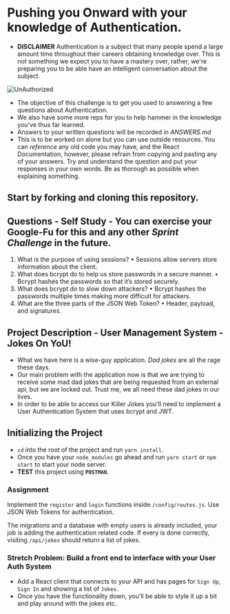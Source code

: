 # Pushing you Onward with your knowledge of Authentication.

- **DISCLAIMER** Authentication is a subject that many people spend a large amount time throughout their careers obtaining knowledge over. This is not something we expect you to have a mastery over, rather, we're preparing you to be able have an intelligent conversation about the subject.

![UnAuthorized](keep-calm-you-are-not-authorized.png)

- The objective of this challenge is to get you used to answering a few questions about Authentication.
- We also have some more reps for you to help hammer in the knowledge you've thus far learned.
- Answers to your written questions will be recorded in _ANSWERS.md_
- This is to be worked on alone but you can use outside resources. You can _reference_ any old code you may have, and the React Documentation, however, please refrain from copying and pasting any of your answers. Try and understand the question and put your responses in your own words. Be as thorough as possible when explaining something.

## Start by forking and cloning this repository.

## Questions - Self Study - You can exercise your Google-Fu for this and any other _Sprint Challenge_ in the future.

1.	What is the purpose of using sessions?
    • Sessions allow servers store information about the client.
2.	What does bcrypt do to help us store passwords in a secure manner.
    • Bcrypt hashes the passwords so that it’s stored securely.
3.	What does bcrypt do to slow down attackers?
    • Bcrypt hashes the passwords multiple times making more difficult for attackers.
4.	What are the three parts of the JSON Web Token?
    • Header, payload, and signatures.
## Project Description - User Management System - Jokes On YoU!

- What we have here is a wise-guy application. _Dad jokes_ are all the rage these days.
- Our main problem with the application now is that we are trying to receive some mad dad jokes that are being requested from an external api, but we are locked out. Trust me, we all need these dad jokes in our lives.
- In order to be able to access our Killer Jokes you'll need to implement a User Authentication System that uses bcrypt and JWT.

## Initializing the Project

- `cd` into the root of the project and run `yarn install`.
- Once you have your `node_modules` go ahead and run `yarn start` or `npm start` to start your node server.
- **TEST** this project using **`POSTMAN`**.

### Assignment

Implement the `register` and `login` functions inside `/config/routes.js`. Use JSON Web Tokens for authentication.

The migrations and a database with empty users is already included, your job is adding the authentication related code. If every is done correctly, visiting `/api/jokes` should return a list of jokes.

### Stretch Problem: Build a front end to interface with your User Auth System

- Add a React client that connects to your API and has pages for `Sign Up`, `Sign In` and showing a list of `Jokes`.
- Once you have the functionality down, you'll be able to style it up a bit and play around with the jokes etc.
